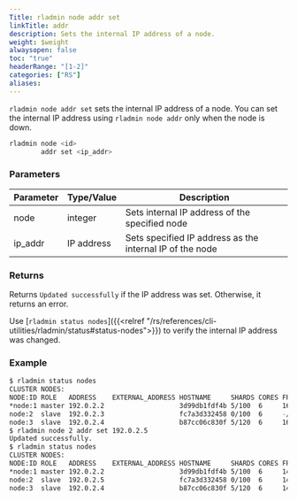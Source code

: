 ```yaml
---
Title: rladmin node addr set
linkTitle: addr
description: Sets the internal IP address of a node.
weight: $weight
alwaysopen: false
toc: "true"
headerRange: "[1-2]"
categories: ["RS"]
aliases:
---
```


`rladmin node addr set` sets the internal IP address of a node. You can set the internal IP address using `rladmin node addr` only when the node is down.

```sh
rladmin node <id>
        addr set <ip_addr>
```

### Parameters

| Parameter | Type/Value                     | Description                                                                                   |
|-----------|--------------------------------|-----------------------------------------------------------------------------------------------|
| node      | integer                        | Sets internal IP address of the specified node                                                |
| ip_addr   | IP address                     | Sets specified IP address as the internal IP of the node                                      |

### Returns

Returns `Updated successfully` if the IP address was set. Otherwise, it returns an error.

Use [`rladmin status nodes`]({{<relref "/rs/references/cli-utilities/rladmin/status#status-nodes">}}) to verify the internal IP address was changed.

### Example

```sh
$ rladmin status nodes
CLUSTER NODES:
NODE:ID ROLE   ADDRESS    EXTERNAL_ADDRESS HOSTNAME     SHARDS CORES FREE_RAM        PROVISIONAL_RAM VERSION   STATUS
*node:1 master 192.0.2.2                   3d99db1fdf4b 5/100  6     16.06GB/19.54GB 12.46GB/16.02GB 6.2.12-37 OK
node:2  slave  192.0.2.3                   fc7a3d332458 0/100  6     -/19.54GB       -/16.02GB       6.2.12-37 DOWN, last seen 33s ago
node:3  slave  192.0.2.4                   b87cc06c830f 5/120  6     16.06GB/19.54GB 12.46GB/16.02GB 6.2.12-37 OK
$ rladmin node 2 addr set 192.0.2.5
Updated successfully.
$ rladmin status nodes
CLUSTER NODES:
NODE:ID ROLE   ADDRESS    EXTERNAL_ADDRESS HOSTNAME     SHARDS CORES FREE_RAM        PROVISIONAL_RAM VERSION   STATUS
*node:1 master 192.0.2.2                   3d99db1fdf4b 5/100  6     14.78GB/19.54GB 11.18GB/16.02GB 6.2.12-37 OK
node:2  slave  192.0.2.5                   fc7a3d332458 0/100  6     14.78GB/19.54GB 11.26GB/16.02GB 6.2.12-37 OK
node:3  slave  192.0.2.4                   b87cc06c830f 5/120  6     14.78GB/19.54GB 11.18GB/16.02GB 6.2.12-37 OK
```
